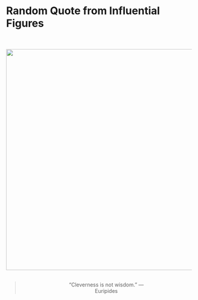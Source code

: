 # Random Quote from Influential Figures

<div align="center">
  <br>
  <br>
  <a href="https://en.wikipedia.org/wiki/Euripides" title="Euripides - Wikipedia"><img src="https://upload.wikimedia.org/wikipedia/commons/thumb/7/7b/Euripide_%28cropped%29.jpg/640px-Euripide_%28cropped%29.jpg" width="600px"></a>
  <br>
  <br>
  <blockquote>&ldquo;Cleverness is not wisdom.&rdquo; &mdash; <footer>Euripides</footer></blockquote>
</div>
  